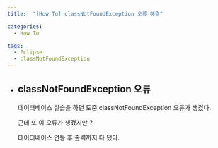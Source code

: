 ```yaml
---
title:  "[How To] classNotFoundException 오류 해결"

categories:
  - How To

tags:
  - Eclipse
  - classNotFoundException
---
```


- ## classNotFoundException 오류

  데이터베이스 실습을 하던 도중 classNotFoundException 오류가 생겼다.

  근데 또 이 오류가 생겼지만 ?

  데이터베이스 연동 후 출력까지 다 됐다.

